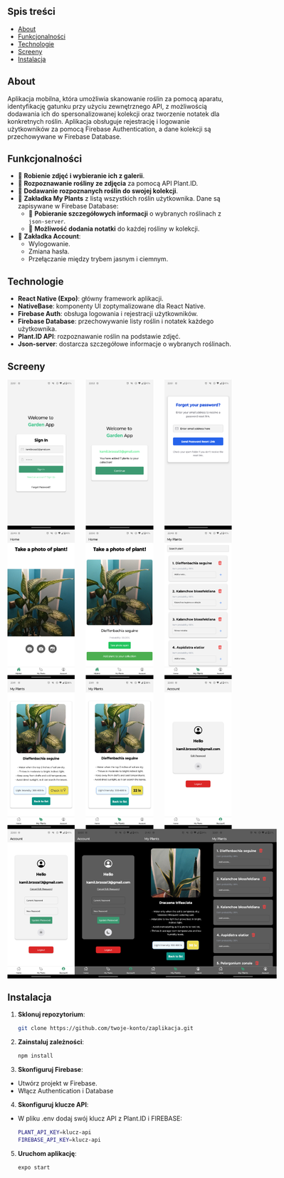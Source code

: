 ## Spis treści
- [About](#about)
- [Funkcjonalności](#funkcjonalności)
- [Technologie](#technologie)
- [Screeny](#screeny)
- [Instalacja](#instalacja)

## About  
Aplikacja mobilna, która umożliwia skanowanie roślin za pomocą aparatu, identyfikację gatunku przy użyciu zewnętrznego API, z możliwością dodawania ich do spersonalizowanej kolekcji oraz tworzenie notatek dla konkretnych roślin. Aplikacja obsługuje rejestrację i logowanie użytkowników za pomocą Firebase Authentication, a dane kolekcji są przechowywane w Firebase Database.

## Funkcjonalności  
- 📸 **Robienie zdjęć i wybieranie ich z galerii**.  
- 🌿 **Rozpoznawanie rośliny ze zdjęcia** za pomocą API Plant.ID.  
- 🌱 **Dodawanie rozpoznanych roślin do swojej kolekcji**.  
- 📂 **Zakładka My Plants** z listą wszystkich roślin użytkownika. Dane są zapisywane w Firebase Database:
  - 📖 **Pobieranie szczegółowych informacji** o wybranych roślinach z `json-server`.  
  - 📝 **Możliwość dodania notatki** do każdej rośliny w kolekcji.    
- 🔧 **Zakładka Account**:  
  - Wylogowanie.  
  - Zmiana hasła.  
  - Przełączanie między trybem jasnym i ciemnym. 


## Technologie  
- **React Native (Expo)**: główny framework aplikacji.  
- **NativeBase**: komponenty UI zoptymalizowane dla React Native.  
- **Firebase Auth**: obsługa logowania i rejestracji użytkowników.  
- **Firebase Database**: przechowywanie listy roślin i notatek każdego użytkownika.  
- **Plant.ID API**: rozpoznawanie roślin na podstawie zdjęć.  
- **Json-server**: dostarcza szczegółowe informacje o wybranych roślinach.  

## Screeny  
<div style="display: flex; justify-content: space-between;">
  <img src="/screens/login.png" alt="Logowanie" width="30%" />
  <img src="/screens/authorized.png" alt="Authorized" width="30%" />
  <img src="/screens/forgot.png" alt="Forgot" width="30%" />
</div>
<div style="display: flex; justify-content: space-between;">
  <img src="/screens/home.png" alt="Home" width="30%" />
  <img src="/screens/plant_recognized.png" alt="Plant_recognized" width="30%" />
  <img src="/screens/plants_list.png" alt="Plants_list" width="30%" />
</div>
<div style="display: flex; justify-content: space-between;">
  <img src="/screens/plant_info.png" alt="Plant_info" width="30%" />
  <img src="/screens/luxometer.png" alt="Luxometer" width="30%" />
  <img src="/screens/account.png" alt="Account" width="30%" />
</div>
<div style="display: flex; justify-content: space-between;">
  <img src="/screens/account_change_password.png" alt="Account_change_password" width="30%" />
  <img src="/screens/account_change_password_2.png" alt="Account_change_password_2" width="30%" />
  <img src="/screens/luxometer_2.png" alt="Luxometer_2" width="30%" />
  <img src="/screens/plants_list_2.png" alt="Plants_list_2" width="30%" />
</div>

## Instalacja  

1. **Sklonuj repozytorium**:  
   ```bash
   git clone https://github.com/twoje-konto/zaplikacja.git
2. **Zainstaluj zależności**:
   ```bash
   npm install
3.  **Skonfiguruj Firebase**:
- Utwórz projekt w Firebase.
- Włącz Authentication i Database
  
4. **Skonfiguruj klucze API**:
- W pliku .env dodaj swój klucz API z Plant.ID i FIREBASE:
  ```bash
  PLANT_API_KEY=klucz-api
  FIREBASE_API_KEY=klucz-api
  
5. **Uruchom aplikację**:
   ```bash
   expo start
